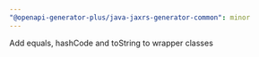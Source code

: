 ```yaml
---
"@openapi-generator-plus/java-jaxrs-generator-common": minor
---
```


Add equals, hashCode and toString to wrapper classes
